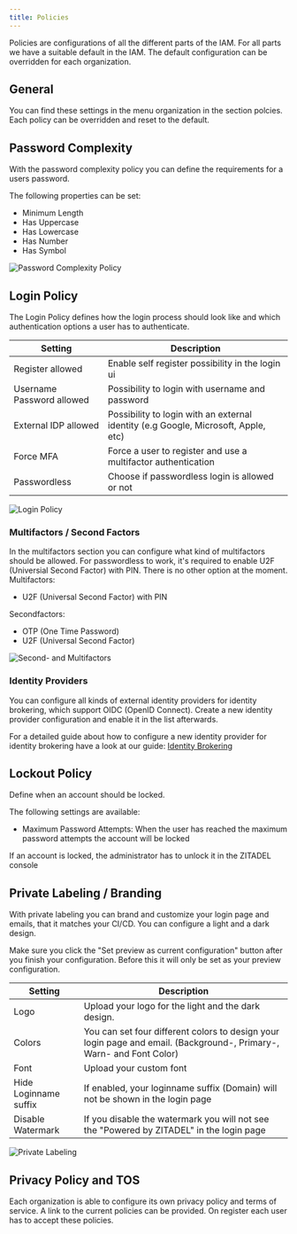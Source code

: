 ```yaml
---
title: Policies
---
```


Policies are configurations of all the different parts of the IAM. For all parts we have a suitable default in the IAM.
The default configuration can be overridden for each organization.

## General

You can find these settings in the menu organization in the section polcies.
Each policy can be overridden and reset to the default.

## Password Complexity

With the password complexity policy you can define the requirements for a users password.

The following properties can be set:
- Minimum Length
- Has Uppercase
- Has Lowercase
- Has Number
- Has Symbol

![Password Complexity Policy](/img/manuals/policies/console_org_pw_complexity.png)

## Login Policy

The Login Policy defines how the login process should look like and which authentication options a user has to authenticate.

| Setting | Description |
| --- | --- |
| Register allowed | Enable self register possibility in the login ui |
| Username Password allowed | Possibility to login with username and password |
| External IDP allowed | Possibility to login with an external identity (e.g Google, Microsoft, Apple, etc)|
| Force MFA | Force a user to register and use a multifactor authentication |
| Passwordless | Choose if passwordless login is allowed or not |

![Login Policy](/img/manuals/policies/console_org_login.png)

### Multifactors / Second Factors

In the multifactors section you can configure what kind of multifactors should be allowed. For passwordless to work, it's required to enable U2F (Universial Second Factor) with PIN. There is no other option at the moment.
Multifactors:
- U2F (Universal Second Factor) with PIN

Secondfactors:
- OTP (One Time Password)
- U2F (Universal Second Factor)

![Second- and Multifactors](/img/manuals/policies/console_org_second_and_multi_factors.png)

### Identity Providers

You can configure all kinds of external identity providers for identity brokering, which support OIDC (OpenID Connect).
Create a new identity provider configuration and enable it in the list afterwards.

For a detailed guide about how to configure a new identity provider for identity brokering have a look at our guide:
[Identity Brokering](../guides/authentication/identity-brokering)

## Lockout Policy

Define when an account should be locked.

The following settings are available:
- Maximum Password Attempts: When the user has reached the maximum password attempts the account will be locked

If an account is locked, the administrator has to unlock it in the ZITADEL console


## Private Labeling / Branding

With private labeling you can brand and customize your login page and emails, that it matches your CI/CD.
You can configure a light and a dark design.

Make sure you click the "Set preview as current configuration" button after you finish your configuration. Before this it will only be set as your preview configuration.

| Setting | Description |
| --- | --- |
| Logo | Upload your logo for the light and the dark design. |
| Colors | You can set four different colors to design your login page and email. (Background-, Primary-, Warn- and Font Color) |
| Font | Upload your custom font |
| Hide Loginname suffix | If enabled,  your loginname suffix (Domain) will not be shown in the login page |
| Disable Watermark | If you disable the watermark you will not see the "Powered by ZITADEL" in the login page |

![Private Labeling](/img/manuals/policies/console_org_private_labeling.png)

## Privacy Policy and TOS

Each organization is able to configure its own privacy policy and terms of service.
A link to the current policies can be provided. On register each user has to accept these policies.

